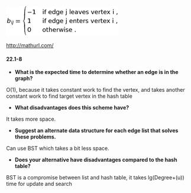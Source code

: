 ![formula](images/c22.1.1.png)

http://mathurl.com/

#### 22.1-8
* **What is the expected time to determine whether an edge is in the graph?**

O(1), because it takes constant work to find the vertex, and takes another constant work to find target vertex in the hash table  

* **What disadvantages does this scheme have?**

It takes more space.

* **Suggest an alternate data structure for each edge list that solves these problems.**

Can use BST which takes a bit less space.

* **Does your alternative have disadvantages compared to the hash table?**

BST is a compromise between list and hash table, it takes lg(Degree+(u)) time for update and search